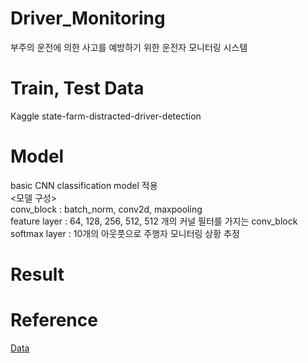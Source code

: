 # Driver_Monitoring
부주의 운전에 의한 사고를 예방하기 위한 운전자 모니터링 시스템

# Train, Test Data
Kaggle state-farm-distracted-driver-detection </br>

# Model
basic CNN classification model 적용 </br>
<모델 구성> </br>
conv_block : batch_norm, conv2d, maxpooling </br>
feature layer : 64, 128, 256, 512, 512 개의 커널 필터를 가지는 conv_block </br>
softmax layer : 10개의 아웃풋으로 주행자 모니터링 상황 추정

# Result

# Reference
<a href="https://www.kaggle.com/c/state-farm-distracted-driver-detection"> Data </a> </br>
